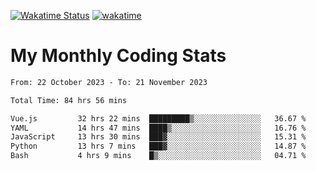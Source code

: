 [![Wakatime Status](https://github.com/noopurphalak/noopurphalak/workflows/wakatime-status-update/badge.svg)](https://github.com/noopurphalak/noopurphalak/actions/workflows/main.yml)
[![wakatime](https://wakatime.com/badge/user/80ace140-ef40-4fdd-b8ed-f3be3d2e1aea.svg)](https://wakatime.com/@80ace140-ef40-4fdd-b8ed-f3be3d2e1aea)

# My Monthly Coding Stats

<!--START_SECTION:waka-->

```txt
From: 22 October 2023 - To: 21 November 2023

Total Time: 84 hrs 56 mins

Vue.js         32 hrs 22 mins  █████████▒░░░░░░░░░░░░░░░   36.67 %
YAML           14 hrs 47 mins  ████▒░░░░░░░░░░░░░░░░░░░░   16.76 %
JavaScript     13 hrs 30 mins  ███▓░░░░░░░░░░░░░░░░░░░░░   15.31 %
Python         13 hrs 7 mins   ███▓░░░░░░░░░░░░░░░░░░░░░   14.87 %
Bash           4 hrs 9 mins    █▒░░░░░░░░░░░░░░░░░░░░░░░   04.71 %
```

<!--END_SECTION:waka-->
